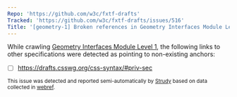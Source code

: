 ```yaml
---
Repo: 'https://github.com/w3c/fxtf-drafts'
Tracked: 'https://github.com/w3c/fxtf-drafts/issues/516'
Title: '[geometry-1] Broken references in Geometry Interfaces Module Level 1'
---
```


While crawling [Geometry Interfaces Module Level 1](https://drafts.fxtf.org/geometry-1/), the following links to other specifications were detected as pointing to non-existing anchors:
* [ ] https://drafts.csswg.org/css-syntax/#priv-sec

<sub>This issue was detected and reported semi-automatically by [Strudy](https://github.com/w3c/strudy/) based on data collected in [webref](https://github.com/w3c/webref/).</sub>
